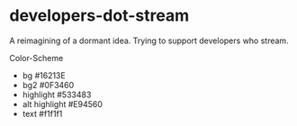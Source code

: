 # developers-dot-stream
A reimagining of a dormant idea. Trying to support developers who stream. 

Color-Scheme 

* bg #16213E
* bg2 #0F3460
* highlight #533483
* alt highlight #E94560
* text #f1f1f1